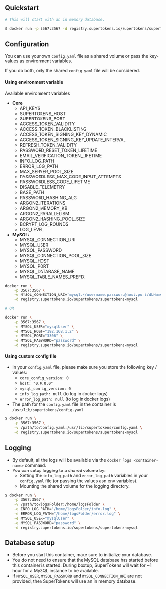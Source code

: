 ## Quickstart
```bash
# This will start with an in memory database.

$ docker run -p 3567:3567 -d registry.supertokens.io/supertokens/supertokens-mysql
```

## Configuration
You can use your own `config.yaml` file as a shared volume or pass the key-values as environment variables. 

If you do both, only the shared `config.yaml` file will be considered.
  
#### Using environment variable
Available environment variables
- **Core**
	- API\_KEYS
	- SUPERTOKENS\_HOST
	- SUPERTOKENS\_PORT
	- ACCESS\_TOKEN\_VALIDITY
	- ACCESS\_TOKEN\_BLACKLISTING
	- ACCESS\_TOKEN\_SIGNING\_KEY\_DYNAMIC
	- ACCESS\_TOKEN\_SIGNING\_KEY\_UPDATE\_INTERVAL
	- REFRESH\_TOKEN\_VALIDITY
	- PASSWORD\_RESET\_TOKEN\_LIFETIME
	- EMAIL\_VERIFICATION\_TOKEN\_LIFETIME
	- INFO\_LOG\_PATH
	- ERROR\_LOG\_PATH
    - MAX\_SERVER\_POOL\_SIZE
	- PASSWORDLESS\_MAX\_CODE\_INPUT\_ATTEMPTS
	- PASSWORDLESS\_CODE\_LIFETIME
	- DISABLE\_TELEMETRY
	- BASE\_PATH
	- PASSWORD\_HASHING\_ALG
	- ARGON2\_ITERATIONS
	- ARGON2\_MEMORY\_KB
	- ARGON2\_PARALLELISM
	- ARGON2\_HASHING\_POOL\_SIZE
	- BCRYPT\_LOG\_ROUNDS
	- LOG\_LEVEL
- **MySQL:**
	- MYSQL\_CONNECTION\_URI
	- MYSQL\_USER
	- MYSQL\_PASSWORD
	- MYSQL\_CONNECTION\_POOL\_SIZE
	- MYSQL\_HOST
	- MYSQL\_PORT
	- MYSQL\_DATABASE\_NAME
	- MYSQL\_TABLE\_NAMES\_PREFIX


```bash
docker run \
	-p 3567:3567 \
	-e MYSQL_CONNECTION_URI="mysql://username:password@host:port/dbName" \
	-d registry.supertokens.io/supertokens/supertokens-mysql

# OR

docker run \
	-p 3567:3567 \
	-e MYSQL_USER="mysqlUser" \
	-e MYSQL_HOST="192.168.1.2" \
	-e MYSQL_PORT="3306" \
	-e MYSQL_PASSWORD="password" \
	-d registry.supertokens.io/supertokens/supertokens-mysql
```

#### Using custom config file
- In your `config.yaml` file, please make sure you store the following key / values:
  - `core_config_version: 0`
  - `host: "0.0.0.0"`
  - `mysql_config_version: 0`
  - `info_log_path: null` (to log in docker logs)
  - `error_log_path: null` (to log in docker logs)
- The path for the `config.yaml` file in the container is `/usr/lib/supertokens/config.yaml`

```bash
$ docker run \
	-p 3567:3567 \
	-v /path/to/config.yaml:/usr/lib/supertokens/config.yaml \
	-d registry.supertokens.io/supertokens/supertokens-mysql
```

## Logging
- By default, all the logs will be available via the `docker logs <container-name>` command.
- You can setup logging to a shared volume by:
	- Setting the `info_log_path` and `error_log_path` variables in your `config.yaml` file (or passing the values asn env variables).
	- Mounting the shared volume for the logging directory.

```bash
$ docker run \
	-p 3567:3567 \
	-v /path/to/logsFolder:/home/logsFolder \
	-e INFO_LOG_PATH="/home/logsFolder/info.log" \
	-e ERROR_LOG_PATH="/home/logsFolder/error.log" \
	-e MYSQL_USER="mysqlUser" \
	-e MYSQL_PASSWORD="password" \
	-d registry.supertokens.io/supertokens/supertokens-mysql
```

## Database setup
- Before you start this container, make sure to initialize your database.
- You do not need to ensure that the MySQL database has started before this container is started. During bootup, SuperTokens will wait for ~1 hour for a MySQL instance to be available.
- If `MYSQL_USER`, `MYSQL_PASSWORD` and `MYSQL_CONNECTION_URI` are not provided, then SuperTokens will use an in memory database.